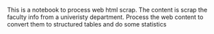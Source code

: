 This is a notebook to process web html scrap.  The content is scrap the faculty info from a univeristy department.
Process the web content to convert them to structured tables and do some statistics
